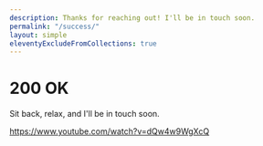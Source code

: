 ```yaml
---
description: Thanks for reaching out! I'll be in touch soon.
permalink: "/success/"
layout: simple
eleventyExcludeFromCollections: true
---
```


# 200 OK

Sit back, relax, and I'll be in touch soon.

https://www.youtube.com/watch?v=dQw4w9WgXcQ
